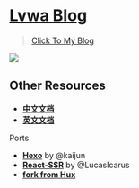 [Lvwa Blog](https://lvwapro.github.io)
================================

> [Click To My Blog](https://lvwapro.github.io)

![](https://s3.bmp.ovh/imgs/2025/03/07/f8cd77b617d9b9f1.png)

Other Resources
---------------

- [**中文文档**](https://github.com/lvwapro/lvwapro.github.io/blob/master/_doc/README.zh.md)
- [**英文文档**](https://github.com/lvwapro/lvwapro.github.io/blob/master/_doc/Manual.md)

Ports
- [**Hexo**](https://github.com/Kaijun/hexo-theme-huxblog) by @kaijun
- [**React-SSR**](https://github.com/LucasIcarus/huxpro.github.io/tree/ssr) by @LucasIcarus
- [**fork from Hux**](https://github.com/Huxpro)




